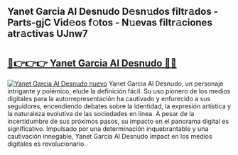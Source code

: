 ## Yanet Garcia Al Desnudo D𝚎sn𝚞dos filtr𝚊dos - Parts-gjC Vid𝚎os f𝚘tos - N𝚞evas filtr𝚊ciones atr𝚊ctivas UJnw7

# <h2><a href="http://mb4yyr.tromn.icu/?c=Yanet+Garcia+Al+Desnudo">🔗👉👉👉 Yanet Garcia Al Desnudo 🔗🔗</a></h2>

[![Yanet Garcia Al Desnudo nuevo](https://i.imgur.com/pEAQMta.gif)](http://mb4yyr.tromn.icu/?c=Yanet+Garcia+Al+Desnudo)
Yanet Garcia Al Desnudo, un personaje intrigante y polémico, elude la definición fácil. Su uso pionero de los medios digitales para la autorrepresentación ha cautivado y enfurecido a sus seguidores, encendiendo debates sobre la identidad, la expresión artística y la naturaleza evolutiva de las sociedades en línea. A pesar de la incertidumbre de sus próximos pasos, su impacto en el panorama digital es significativo. Impulsado por una determinación inquebrantable y una cautivación innegable, Yanet Garcia Al Desnudo impact en los medios digitales es revolucionario.
